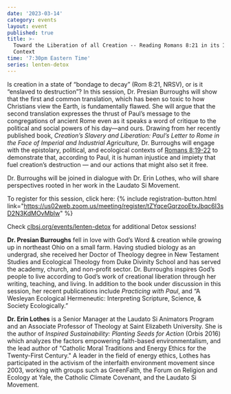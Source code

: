 ```yaml
---
date: '2023-03-14'
category: events
layout: event
published: true
title: >-
  Toward the Liberation of all Creation -- Reading Romans 8:21 in its Imperial
  Context
time: '7:30pm Eastern Time'
series: lenten-detox
---
```

Is creation in a state of “bondage to decay” (Rom 8:21, NRSV), or is it “enslaved to destruction”? In this session, Dr. Presian Burroughs will show that the first and common translation, which has been so toxic to how Christians view the Earth, is fundamentally flawed. She will argue that the second translation expresses the thrust of Paul’s message to the congregations of ancient Rome even as it speaks a word of critique to the political and social powers of his day—and ours. Drawing from her recently published book, _Creation’s Slavery and Liberation: Paul’s Letter to Rome in the Face of Imperial and Industrial Agriculture,_ Dr. Burroughs will engage with the epistolary, political, and ecological contexts of [Romans 8:19-22](https://bible.oremus.org/?ql=543409855) to demonstrate that, according to Paul, it is human injustice and impiety that fuel creation’s destruction — and our actions that might also set it free. 

Dr. Burroughs will be joined in dialogue with Dr. Erin Lothes, who will share perspectives rooted in her work in the Laudato Si Movement.

To register for this session, click here: {% include registration-button.html link="https://us02web.zoom.us/meeting/register/tZYqceGqrzooEtxJbqc6I3sD2N3KdMOvMblw" %}

Check [clbsj.org/events/lenten-detox](https://clbsj.org/events/lenten-detox/) for additional Detox sessions!

**Dr. Presian Burroughs** fell in love with God’s Word & creation while growing up in northeast Ohio on a small farm. Having studied biology as an undergrad, she received her Doctor of Theology degree in New Testament Studies and Ecological Theology from Duke Divinity School and has served the academy, church, and non-profit sector. Dr. Burroughs inspires God’s people to live according to God’s work of creational liberation through her writing, teaching, and living. In addition to the book under discussion in this session, her recent publications include _Practicing with Paul_, and “A Wesleyan Ecological Hermeneutic: Interpreting Scripture, Science, & Society Ecologically.”

**Dr. Erin Lothes** is a Senior Manager at the Laudato Si Animators Program and an Associate Professor of Theology at Saint Elizabeth University. She is the author of _Inspired Sustainability: Planting Seeds for Action_ (Orbis 2016) which analyzes the factors empowering faith-based environmentalism, and the lead author of "Catholic Moral Traditions and Energy Ethics for the Twenty-First Century." A leader in the field of energy ethics, Lothes has participated in the activism of the interfaith environment movement since 2003, working with groups such as GreenFaith, the Forum on Religion and Ecology at Yale, the Catholic Climate Covenant, and the Laudato Si Movement.
